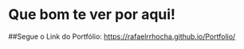 # Que bom te ver por aqui!

##Segue o Link do Portfólio: https://rafaelrrhocha.github.io/Portfolio/

